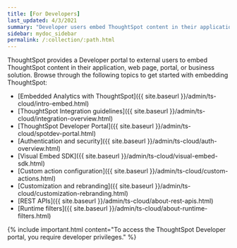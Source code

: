 ```yaml
---
title: [For Developers]
last_updated: 4/3/2021
summary: "Developer users embed ThoughtSpot content in their applications by using ThoughtSpot SDK and APIs."
sidebar: mydoc_sidebar
permalink: /:collection/:path.html
---
```

ThoughtSpot provides a Developer portal to external users to embed ThoughtSpot content in their application, web page, portal, or business solution. Browse through the following topics to get started with embedding ThoughtSpot:

- [Embedded Analytics with ThoughtSpot]({{ site.baseurl }}/admin/ts-cloud/intro-embed.html)
- [ThoughtSpot Integration guidelines]({{ site.baseurl }}/admin/ts-cloud/integration-overview.html)
- [ThoughtSpot Developer Portal]({{ site.baseurl }}/admin/ts-cloud/spotdev-portal.html)
- [Authentication and security]({{ site.baseurl }}/admin/ts-cloud/auth-overview.html)
- [Visual Embed SDK]({{ site.baseurl }}/admin/ts-cloud/visual-embed-sdk.html)
- [Custom action configuration]({{ site.baseurl }}/admin/ts-cloud/custom-actions.html)
- [Customization and rebranding]({{ site.baseurl }}/admin/ts-cloud/customization-rebranding.html)
- [REST APIs]({{ site.baseurl }}/admin/ts-cloud/about-rest-apis.html)
- [Runtime filters]({{ site.baseurl }}/admin/ts-cloud/about-runtime-filters.html)


{% include important.html content="To access the ThoughtSpot Developer portal, you require developer privileges." %}
